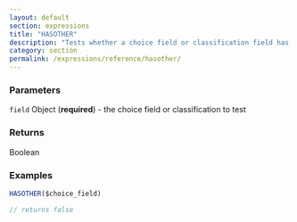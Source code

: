 ```yaml
---
layout: default
section: expressions
title: "HASOTHER"
description: "Tests whether a choice field or classification field has an &#39;Other&#39; value entered"
category: section
permalink: /expressions/reference/hasother/
---
```


### Parameters

`field` Object (__required__) - the choice field or classification to test

### Returns

Boolean

### Examples

```js
HASOTHER($choice_field)

// returns false
```